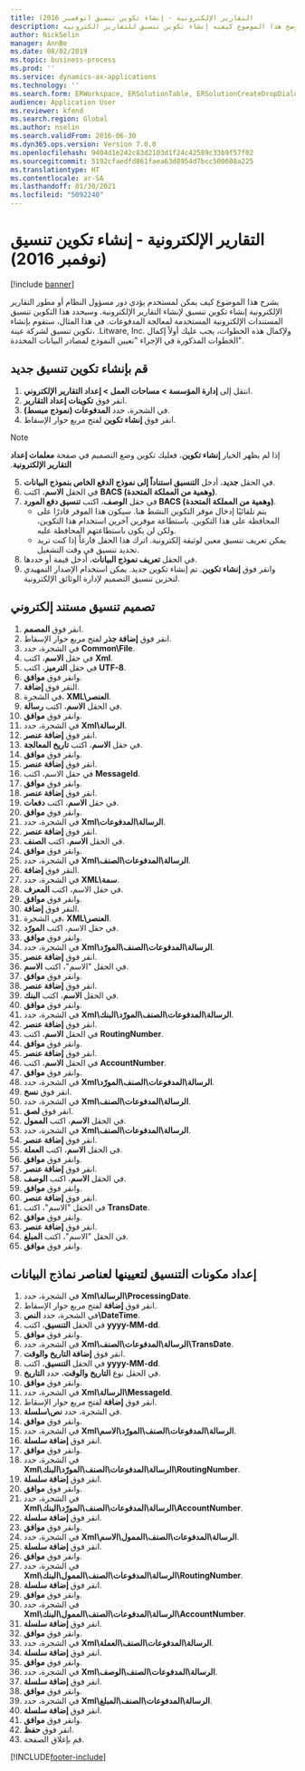 ```yaml
---
title: التقارير الإلكترونية - إنشاء تكوين تنسيق (نوفمبر 2016)
description: يوضح هذا الموضوع كيفيه إنشاء تكوين تنسيق للتقارير الكترونيه (ER).
author: NickSelin
manager: AnnBe
ms.date: 08/02/2019
ms.topic: business-process
ms.prod: ''
ms.service: dynamics-ax-applications
ms.technology: ''
ms.search.form: ERWorkspace, ERSolutionTable, ERSolutionCreateDropDialog, EROperationDesigner, ERComponentTypeDropDialog
audience: Application User
ms.reviewer: kfend
ms.search.region: Global
ms.author: nselin
ms.search.validFrom: 2016-06-30
ms.dyn365.ops.version: Version 7.0.0
ms.openlocfilehash: 9404d1e242c83d2103d1f24c42589c33b9f57f02
ms.sourcegitcommit: 5192cfaedfd861faea63d8954d7bcc500608a225
ms.translationtype: HT
ms.contentlocale: ar-SA
ms.lasthandoff: 01/30/2021
ms.locfileid: "5092240"
---
```

# <a name="er-create-a-format-configuration-november-2016"></a>التقارير الإلكترونية - إنشاء تكوين تنسيق (نوفمبر 2016)

[!include [banner](../../includes/banner.md)]

يشرح هذا الموضوع كيف يمكن لمستخدم يؤدي دور مسؤول النظام أو مطور التقارير الإلكترونية إنشاء تكوين تنسيق لإنشاء التقارير الإلكترونية. وسيحدد هذا التكوين تنسيق المستندات الإلكترونية المستخدمة لمعالجة المدفوعات. في هذا المثال، ستقوم بإنشاء تكوين تنسيق لشركة عينة، .Litware, Inc. ولإكمال هذه الخطوات، يجب عليك أولاً إكمال الخطوات المذكورة في الإجراء "تعيين النموذج لمصادر البيانات المحددة".


## <a name="create-a-new-format-configuration"></a>قم بإنشاء تكوين تنسيق جديد
1. انتقل إلى **إدارة المؤسسة > مساحات العمل‬ > إعداد التقارير الإلكتروني**‬.
2. انقر فوق **تكوينات إعداد التقارير‬**.
3. في الشجرة، حدد **المدفوعات (نموذج مبسط)**.
4. انقر فوق **إنشاء تكوين** لفتح مربع حوار الإسقاط‬.

 > [!NOTE]
 > إذا لم يظهر الخيار **إنشاء تكوين**، فعليك تكوين وضع التصميم في صفحة **معلمات ‏‫إعداد التقارير الإلكترونية**. 
 
5. في الحقل **جديد**، أدخل **التنسيق استناداً إلى نموذج الدفع الخاص بنموذج البيانات**.
6. في الحقل **الاسم**، اكتب **BACS (وهمية من المملكة المتحدة)**.
7. في حقل **الوصف**، اكتب **تنسيق دفع المورد BACS (وهمية من المملكة المتحدة)**.
    * يتم تلقائيًا إدخال موفر التكوين النشط هنا. سيكون هذا الموفر قادرًا على المحافظة على هذا التكوين. باستطاعة موفرين آخرين استخدام هذا التكوين، ولكن لن يكون باستطاعتهم المحافظة عليه.  
    * يمكن تعريف تنسيق معين لوثيقة إلكترونية. اترك هذا الحقل فارغاً إذا كنت تريد تحديد تنسيق في وقت التشغيل.  
8. في الحقل **تعريف نموذج البيانات**، أدخل قيمة أو حددها.
9. وانقر فوق **إنشاء تكوين**. تم إنشاء تكوين جديد. يمكن استخدام الإصدار التمهيدي لتخزين تنسيق التصميم لإدارة الوثائق الإلكترونية.  

## <a name="design-the-format-of-an-electronic-document"></a>تصميم تنسيق مستند إلكتروني
1. انقر فوق **المصمم**.
2. انقر فوق **إضافة جذر** لفتح مربع حوار الإسقاط‬.
3. في الشجرة، حدد **Common\File**.
4. في حقل **الاسم**، اكتب **Xml**.
5. في حقل **الترميز**، اكتب **UTF-8**.
6. وانقر فوق **موافق**.
7. النقر فوق **إضافة**.
8. في الشجرة، **XML\العنصر**.
9. في الحقل **الاسم**، اكتب **رسالة**.
10. وانقر فوق **موافق**.
11. في الشجرة، حدد **Xml\الرسالة**.
12. انقر فوق **إضافة عنصر**.
13. في حقل **الاسم**، اكتب **تاريخ المعالجة**.
14. وانقر فوق **موافق**.
15. انقر فوق **إضافة عنصر**.
16. في حقل الاسم، اكتب **MessageId**.
17. وانقر فوق **موافق**.
18. انقر فوق **إضافة عنصر**.
19. في حقل **الاسم**، اكتب **دفعات**.
20. وانقر فوق **موافق**.
21. في الشجرة، حدد **Xml\الرسالة\المدفوعات**.
22. انقر فوق **إضافة عنصر**.
23. في الحقل **الاسم**، اكتب **الصنف**.
24. وانقر فوق **موافق**.
25. في الشجرة، حدد **Xml\الرسالة\المدفوعات\الصنف**.
26. النقر فوق **إضافة**.
27. في الشجرة، حدد **XML\سمة**.
28. في حقل الاسم، اكتب **المعرف**.
29. وانقر فوق **موافق**.
30. النقر فوق **إضافة**.
31. في الشجرة، **XML\العنصر**.
32. في حقل الاسم، اكتب **المورّد**.
33. وانقر فوق **موافق**.
34. في الشجرة، حدد **Xml\الرسالة\المدفوعات\الصنف\المورّد**.
35. انقر فوق **إضافة عنصر**.
36. في الحقل "الاسم"، اكتب **الاسم**.
37. وانقر فوق **موافق**.
38. انقر فوق **إضافة عنصر**.
39. في الحقل **الاسم**، اكتب **البنك**.
40. وانقر فوق **موافق**.
41. في الشجرة، حدد **Xml\الرسالة\المدفوعات\الصنف\المورّد\البنك**.
42. انقر فوق **إضافة عنصر**.
43. في الحقل **الاسم**، اكتب **RoutingNumber**.
44. وانقر فوق **موافق**.
45. انقر فوق **إضافة عنصر**.
46. في الحقل **الاسم**، اكتب **AccountNumber**.
47. وانقر فوق **موافق**.
48. في الشجرة، حدد **Xml\الرسالة\المدفوعات\الصنف\المورّد**.
49. انقر فوق **نسخ**.
50. في الشجرة، حدد **Xml\الرسالة\المدفوعات\الصنف**.
51. انقر فوق **لصق**.
52. في الحقل **الاسم**، اكتب **الممول‬**.
53. في الشجرة، حدد **Xml\الرسالة\المدفوعات\الصنف**.
54. انقر فوق **إضافة عنصر**.
55. في الحقل **الاسم**، اكتب **العملة**.
56. وانقر فوق **موافق**.
57. انقر فوق **إضافة عنصر**.
58. في الحقل **الاسم**، اكتب **الوصف**.
59. وانقر فوق **موافق**.
60. انقر فوق **إضافة عنصر**.
61. في الحقل "الاسم"، اكتب **TransDate**.
62. وانقر فوق **موافق**.
63. انقر فوق **إضافة عنصر**.
64. في الحقل "الاسم"، اكتب **المبلغ**.
65. وانقر فوق **موافق**.

## <a name="prepare-format-components-for-mapping-to-data-model-elements"></a>إعداد مكونات التنسيق لتعيينها لعناصر نماذج البيانات
1. في الشجرة، حدد **Xml\الرسالة\ProcessingDate**.
2. انقر فوق **إضافة** لفتح مربع حوار الإسقاط.
3. في الشجرة، حدد **النص\DateTime**.
4. في الحقل **التنسيق**، اكتب **yyyy-MM-dd**.
5. وانقر فوق **موافق**.
6. في الشجرة، حدد **Xml\الرسالة\المدفوعات\الصنف\TransDate**.
7. انقر فوق **إضافة التاريخ والوقت**.
8. في الحقل **التنسيق**، اكتب **yyyy-MM-dd**.
9. في الحقل نوع **التاريخ والوقت**، حدد **التاريخ**.
10. وانقر فوق **موافق**.
11. في الشجرة، حدد **Xml\الرسالة\MessageId**.
12. انقر فوق **إضافة** لفتح مربع حوار الإسقاط.
13. في الشجرة، حدد **نص\سلسلة**.
14. وانقر فوق **موافق**.
15. في الشجرة، حدد **Xml\الرسالة\المدفوعات\الصنف\المورّد\الاسم**.
16. انقر فوق **إضافة سلسلة**.
17. وانقر فوق **موافق**.
18. في الشجرة، حدد **Xml\الرسالة\المدفوعات\الصنف\المورّد\البنك\RoutingNumber**.
19. انقر فوق **إضافة سلسلة**.
20. وانقر فوق **موافق**.
21. في الشجرة، حدد **Xml\الرسالة\المدفوعات\الصنف\المورّد\البنك\AccountNumber**.
22. انقر فوق **إضافة سلسلة**.
23. وانقر فوق **موافق**.
24. في الشجرة، حدد **Xml\الرسالة\المدفوعات\الصنف\الممول\الاسم**.
25. انقر فوق **إضافة سلسلة**.
26. وانقر فوق **موافق**.
27. في الشجرة، حدد **Xml\الرسالة\المدفوعات\الصنف\الممول\البنك\RoutingNumber**.
28. انقر فوق **إضافة سلسلة**.
29. وانقر فوق **موافق**.
30. في الشجرة، حدد **Xml\الرسالة\المدفوعات\الصنف\الممول\البنك\AccountNumber**.
31. انقر فوق **إضافة سلسلة**.
32. وانقر فوق **موافق**.
33. في الشجرة، حدد **Xml\الرسالة\المدفوعات\الصنف\العملة**.
34. انقر فوق **إضافة سلسلة**.
35. وانقر فوق **موافق**.
36. في الشجرة، حدد **Xml\الرسالة\المدفوعات\الصنف\الوصف**.
37. انقر فوق **إضافة سلسلة**.
38. وانقر فوق **موافق**.
39. في الشجرة، حدد **Xml\الرسالة\المدفوعات\الصنف\المبلغ**.‬
40. انقر فوق **إضافة سلسلة**.
41. وانقر فوق **موافق**.
42. انقر فوق **حفظ**.
43. قم بإغلاق الصفحة.



[!INCLUDE[footer-include](../../../../includes/footer-banner.md)]